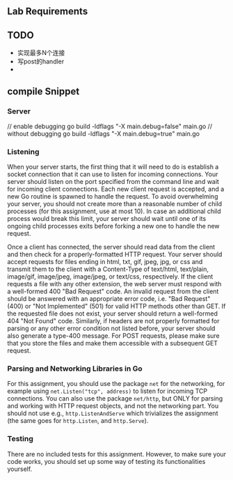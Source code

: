 ## Lab Requirements

## TODO
- 实现最多N个连接
- 写post的handler
- 
## compile Snippet
### Server
// enable debugging
go build -ldflags "-X main.debug=false" main.go
// without debugging
go build -ldflags "-X main.debug=true" main.go


### Listening 
When your server starts, the first thing that it will need to do is establish a socket connection that it can use to listen for incoming connections. Your server should listen on the port specified from the command line and wait for incoming client connections. Each new client request is accepted, and a new Go routine is spawned to handle the request. To avoid overwhelming your server, you should not create more than a reasonable number of child processes (for this assignment, use at most 10). In case an additional child process would break this limit, your server should wait until one of its ongoing child processes exits before forking a new one to handle the new request. 

Once a client has connected, the server should read data from the client and then check for a properly-formatted HTTP request. Your server should accept requests for files ending in html, txt, gif, jpeg, jpg, or css and transmit them to the client with a Content-Type of text/html, text/plain, image/gif, image/jpeg, image/jpeg, or text/css, respectively. If the client requests a file with any other extension, the web server must respond with a well-formed 400 "Bad Request" code. An invalid request from the client should be answered with an appropriate error code, i.e. "Bad Request" (400) or "Not Implemented" (501) for valid HTTP methods other than GET. If the requested file does not exist, your server should return a well-formed 404 "Not Found" code. Similarly, if headers are not properly formatted for parsing or any other error condition not listed before, your server should also generate a type-400 message.  For POST requests, please make sure that you store the files and make them accessible with a subsequent GET request.

### Parsing and Networking Libraries in Go 
For this assignment, you should use the package `net` for the networking, for example using `net.Listen("tcp", address)` to listen for incoming TCP connections. You can also use the package `net/http`, but ONLY for parsing and working with HTTP request objects, and not the networking part. You should not use e.g., `http.ListenAndServe` which trivializes the assignment (the same goes for `http.Listen`, and `http.Serve`). 

### Testing
There are no included tests for this assignment. However, to make sure your code works, you should set up some way of testing its functionalities yourself.


